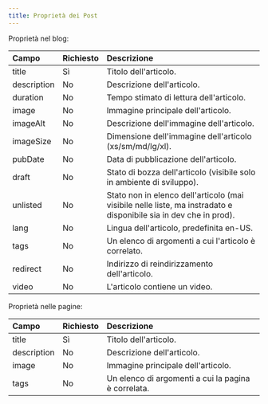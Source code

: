 ```yaml
---
title: Proprietà dei Post
---
```


Proprietà nel blog:

| Campo       | Richiesto | Descrizione                                                                                                       |
| :---------- | :-------- | :---------------------------------------------------------------------------------------------------------------- |
| title       | Sì        | Titolo dell'articolo.                                                                                             |
| description | No        | Descrizione dell'articolo.                                                                                        |
| duration    | No        | Tempo stimato di lettura dell'articolo.                                                                           |
| image       | No        | Immagine principale dell'articolo.                                                                                |
| imageAlt    | No        | Descrizione dell'immagine dell'articolo.                                                                          |
| imageSize   | No        | Dimensione dell'immagine dell'articolo (xs/sm/md/lg/xl).                                                          |
| pubDate     | No        | Data di pubblicazione dell'articolo.                                                                              |
| draft       | No        | Stato di bozza dell'articolo (visibile solo in ambiente di sviluppo).                                             |
| unlisted    | No        | Stato non in elenco dell'articolo (mai visibile nelle liste, ma instradato e disponibile sia in dev che in prod). |
| lang        | No        | Lingua dell'articolo, predefinita en-US.                                                                          |
| tags        | No        | Un elenco di argomenti a cui l'articolo è correlato.                                                              |
| redirect    | No        | Indirizzo di reindirizzamento dell'articolo.                                                                      |
| video       | No        | L'articolo contiene un video.                                                                                     |

Proprietà nelle pagine:

| Campo       | Richiesto | Descrizione                                         |
| :---------- | :-------- | :-------------------------------------------------- |
| title       | Sì        | Titolo dell'articolo.                               |
| description | No        | Descrizione dell'articolo.                          |
| image       | No        | Immagine principale dell'articolo.                  |
| tags        | No        | Un elenco di argomenti a cui la pagina è correlata. |
